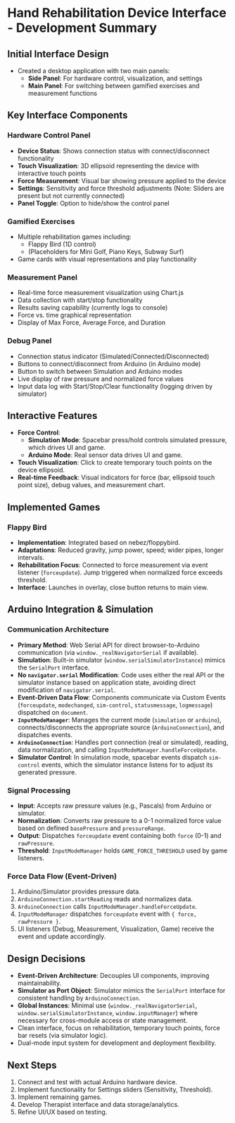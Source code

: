# Hand Rehabilitation Device Interface - Development Summary

## Initial Interface Design
- Created a desktop application with two main panels:
  - **Side Panel**: For hardware control, visualization, and settings
  - **Main Panel**: For switching between gamified exercises and measurement functions

## Key Interface Components

### Hardware Control Panel
- **Device Status**: Shows connection status with connect/disconnect functionality
- **Touch Visualization**: 3D ellipsoid representing the device with interactive touch points
- **Force Measurement**: Visual bar showing pressure applied to the device
- **Settings**: Sensitivity and force threshold adjustments (Note: Sliders are present but not currently connected)
- **Panel Toggle**: Option to hide/show the control panel

### Gamified Exercises
- Multiple rehabilitation games including:
  - Flappy Bird (1D control)
  - (Placeholders for Mini Golf, Piano Keys, Subway Surf)
- Game cards with visual representations and play functionality

### Measurement Panel
- Real-time force measurement visualization using Chart.js
- Data collection with start/stop functionality
- Results saving capability (currently logs to console)
- Force vs. time graphical representation
- Display of Max Force, Average Force, and Duration

### Debug Panel
- Connection status indicator (Simulated/Connected/Disconnected)
- Buttons to connect/disconnect from Arduino (in Arduino mode)
- Button to switch between Simulation and Arduino modes
- Live display of raw pressure and normalized force values
- Input data log with Start/Stop/Clear functionality (logging driven by simulator)

## Interactive Features
- **Force Control**: 
    - **Simulation Mode**: Spacebar press/hold controls simulated pressure, which drives UI and game.
    - **Arduino Mode**: Real sensor data drives UI and game.
- **Touch Visualization**: Click to create temporary touch points on the device ellipsoid.
- **Real-time Feedback**: Visual indicators for force (bar, ellipsoid touch point size), debug values, and measurement chart.

## Implemented Games

### Flappy Bird
- **Implementation**: Integrated based on nebez/floppybird.
- **Adaptations**: Reduced gravity, jump power, speed; wider pipes, longer intervals.
- **Rehabilitation Focus**: Connected to force measurement via event listener (`forceupdate`). Jump triggered when normalized force exceeds threshold.
- **Interface**: Launches in overlay, close button returns to main view.

## Arduino Integration & Simulation

### Communication Architecture
- **Primary Method**: Web Serial API for direct browser-to-Arduino communication (via `window._realNavigatorSerial` if available).
- **Simulation**: Built-in simulator (`window.serialSimulatorInstance`) mimics the `SerialPort` interface.
- **No `navigator.serial` Modification**: Code uses either the real API or the simulator instance based on application state, avoiding direct modification of `navigator.serial`.
- **Event-Driven Data Flow**: Components communicate via Custom Events (`forceupdate`, `modechanged`, `sim-control`, `statusmessage`, `logmessage`) dispatched on `document`.
- **`InputModeManager`**: Manages the current mode (`simulation` or `arduino`), connects/disconnects the appropriate source (`ArduinoConnection`), and dispatches events.
- **`ArduinoConnection`**: Handles port connection (real or simulated), reading, data normalization, and calling `InputModeManager.handleForceUpdate`.
- **Simulator Control**: In simulation mode, spacebar events dispatch `sim-control` events, which the simulator instance listens for to adjust its generated pressure.

### Signal Processing
- **Input**: Accepts raw pressure values (e.g., Pascals) from Arduino or simulator.
- **Normalization**: Converts raw pressure to a 0-1 normalized force value based on defined `basePressure` and `pressureRange`.
- **Output**: Dispatches `forceupdate` event containing both `force` (0-1) and `rawPressure`.
- **Threshold**: `InputModeManager` holds `GAME_FORCE_THRESHOLD` used by game listeners.

### Force Data Flow (Event-Driven)
1. Arduino/Simulator provides pressure data.
2. `ArduinoConnection.startReading` reads and normalizes data.
3. `ArduinoConnection` calls `InputModeManager.handleForceUpdate`.
4. `InputModeManager` dispatches `forceupdate` event with `{ force, rawPressure }`.
5. UI listeners (Debug, Measurement, Visualization, Game) receive the event and update accordingly.

## Design Decisions
- **Event-Driven Architecture**: Decouples UI components, improving maintainability.
- **Simulator as Port Object**: Simulator mimics the `SerialPort` interface for consistent handling by `ArduinoConnection`.
- **Global Instances**: Minimal use (`window._realNavigatorSerial`, `window.serialSimulatorInstance`, `window.inputManager`) where necessary for cross-module access or state management.
- Clean interface, focus on rehabilitation, temporary touch points, force bar resets (via simulator logic).
- Dual-mode input system for development and deployment flexibility.

## Next Steps
1. Connect and test with actual Arduino hardware device.
2. Implement functionality for Settings sliders (Sensitivity, Threshold).
3. Implement remaining games.
4. Develop Therapist interface and data storage/analytics.
5. Refine UI/UX based on testing. 